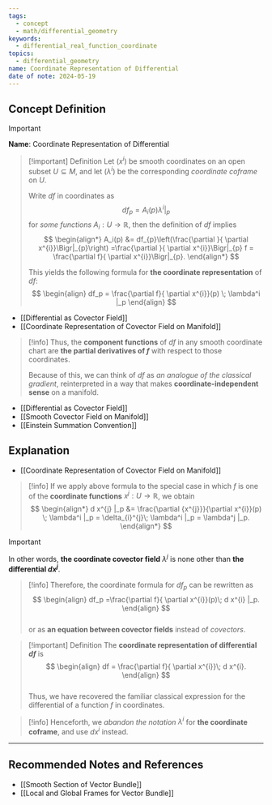 ```yaml
---
tags:
  - concept
  - math/differential_geometry
keywords:
  - differential_real_function_coordinate
topics:
  - differential_geometry
name: Coordinate Representation of Differential
date of note: 2024-05-19
---
```


## Concept Definition

>[!important]
>**Name**: Coordinate Representation of Differential

>[!important] Definition
>Let $(x^i)$ be smooth coordinates on an open subset $U \subseteq M$, and let $(\lambda^i)$ be the corresponding *coordinate coframe* on $U$. 
>
>Write $df$ in coordinates as $$df_p = A_i(p) \lambda^i |_p$$ for *some functions* $A_i: U \rightarrow \mathbb{R}$,  then the definition of $df$ implies
>$$
> \begin{align*}
> A_i(p) &= df_{p}\left(\frac{\partial }{ \partial x^{i}}\Bigr|_{p}\right) =\frac{\partial }{ \partial x^{i}}\Bigr|_{p} f = \frac{\partial f}{ \partial x^{i}}\Bigr|_{p}.
> \end{align*}
>$$ 
>
>This yields the following formula for **the coordinate representation** of $df$:
>$$
> \begin{align}
> df_p = \frac{\partial f}{ \partial x^{i}}(p) \; \lambda^i |_p 
> \end{align}
>$$  

- [[Differential as Covector Field]]
- [[Coordinate Representation of Covector Field on Manifold]]

>[!info]
>Thus, the **component functions** of $df$ in any smooth coordinate chart are **the partial derivatives of $f$** with respect to those coordinates. 
>
>Because of this, we can think of $df$ as *an analogue of the classical gradient*, reinterpreted in a way that makes **coordinate-independent sense** on a manifold.


- [[Differential as Covector Field]]
- [[Smooth Covector Field on Manifold]]
- [[Einstein Summation Convention]]


## Explanation

- [[Coordinate Representation of Covector Field on Manifold]]

>[!info]
>If we apply above formula to the special case in which $f$ is one of the **coordinate functions** $x^j: U \rightarrow \mathbb{R}$, we obtain
>$$
> \begin{align*}
> d x^{j} |_p  &= \frac{\partial {x^{j}}}{\partial x^{i}}(p) \; \lambda^i |_p = \delta_{i}^{j}\; \lambda^i |_p =  \lambda^j |_p.
> \end{align*}
>$$ 

>[!important]
In other words, **the coordinate covector field** $\lambda^j$ is none other than **the differential $dx^j$**.


>[!info] 
Therefore, the coordinate formula for $df_p$ can be rewritten as
>$$
> \begin{align}
> df_p =\frac{\partial f}{ \partial x^{i}}(p)\; d x^{i} |_p.  
> \end{align}
>$$  
>or as **an equation between covector fields** instead of *covectors*. 

>[!important] Definition
>The **coordinate representation of differential $df$** is
>$$
> \begin{align}
> df = \frac{\partial f}{ \partial x^{i}}\; d x^{i}.    
> \end{align}
>$$  
>Thus, we have recovered the familiar classical expression for the differential of a
> function $f$ in coordinates. 

>[!info]
> Henceforth, we *abandon the notation* $\lambda^i$ for **the coordinate coframe**, and use $dx^i$ instead. 




-----------
##  Recommended Notes and References

- [[Smooth Section of Vector Bundle]]
- [[Local and Global Frames for Vector Bundle]]



